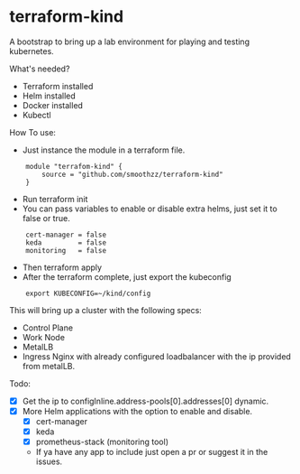 # terraform-kind

A bootstrap to bring up a lab environment for playing and testing kubernetes.

What's needed?
- Terraform installed
- Helm installed
- Docker installed
- Kubectl

How To use:
- Just instance the module in a terraform file.
```
    module "terrafom-kind" {
        source = "github.com/smoothzz/terraform-kind"
    }
```
- Run terraform init
- You can pass variables to enable or disable extra helms, just set it to false or true.
```
    cert-manager = false
    keda         = false
    monitoring   = false
```
- Then terraform apply
- After the terraform complete, just export the kubeconfig
```
    export KUBECONFIG=~/kind/config
```

This will bring up a cluster with the following specs:
- Control Plane
- Work Node
- MetalLB
- Ingress Nginx with already configured loadbalancer with the ip provided from metalLB.

Todo:
- [x] Get the ip to configInline.address-pools[0].addresses[0] dynamic.
- [x] More Helm applications with the option to enable and disable.
    - [x] cert-manager
    - [x] keda
    - [x] prometheus-stack (monitoring tool)
    - If ya have any app to include just open a pr or suggest it in the issues.